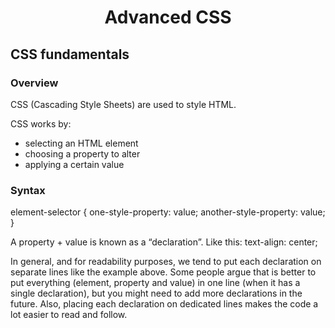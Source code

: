 <h1 align="center">Advanced CSS</h1>

 ## CSS fundamentals
 ### Overview
CSS (Cascading Style Sheets) are used to style HTML.

CSS works by:
* selecting an HTML element
* choosing a property to alter
* applying a certain value

### Syntax
element-selector {
 one-style-property: value;
 another-style-property: value;
}

A property + value is known as a “declaration”. Like this: text-align: center;

In general, and for readability purposes, we tend to put each declaration on separate lines like the example above. Some people argue that is better to put everything (element, property and value) in one line (when it has a single declaration), but you might need to add more declarations in the future. Also, placing each declaration on dedicated lines makes the code a lot easier to read and follow.